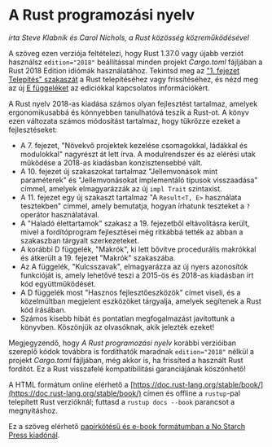 # A Rust programozási nyelv

*írta Steve Klabnik és Carol Nichols, a Rust közösség közreműködésével*

A szöveg ezen verziója feltételezi, hogy Rust 1.37.0 vagy újabb verziót használsz
`edition="2018"` beállítással minden projekt *Cargo.toml* fájljában a Rust 2018 Edition
idiómák használatához. Tekintsd meg az ["1. fejezet Telepítés" szakaszát][install]<!-- ignore -->
a Rust telepítéséhez vagy frissítéséhez, és nézd meg az új [E függeléket][editions]<!-- ignore -->
az edíciókkal kapcsolatos információkért.

A Rust nyelv 2018-as kiadása számos olyan fejlesztést tartalmaz, amelyek
ergonomikusabbá és könnyebben tanulhatóvá teszik a Rust-ot. A könyv ezen változata
számos módosítást tartalmaz, hogy tükrözze ezeket a fejlesztéseket:

- A 7. fejezet, "Növekvő projektek kezelése csomagokkal, ládákkal és modulokkal"
  nagyrészt át lett írva. A modulrendszer és az elérési utak működése a
  2018-as kiadásban konzisztensebbé vált.
- A 10. fejezet új szakaszokat tartalmaz "Jellemvonások mint paraméterek" és "Jellemvonásokat
  implementáló típusok visszaadása" címmel, amelyek elmagyarázzák az új `impl Trait` szintaxist.
- A 11. fejezet egy új szakaszt tartalmaz "A `Result<T, E>` használata tesztekben" címmel,
  amely bemutatja, hogyan írhatunk teszteket a `?` operátor használatával.
- A "Haladó élettartamok" szakasz a 19. fejezetből eltávolításra került, mivel a fordítóprogram
  fejlesztései még ritkábbá tették az abban a szakaszban tárgyalt szerkezeteket.
- A korábbi D függelék, "Makrók", ki lett bővítve procedurális makrókkal és
  átkerült a 19. fejezet "Makrók" szakaszába.
- Az A függelék, "Kulcsszavak", elmagyarázza az új nyers azonosítók funkcióját is,
  amely lehetővé teszi a 2015-ös és 2018-as kiadásban írt kód együttműködését.
- A D függelék most "Hasznos fejlesztőeszközök" címet viseli, és a közelmúltban
  megjelent eszközöket tárgyalja, amelyek segítenek a Rust kód írásában.
- Számos kisebb hibát és pontatlan megfogalmazást javítottunk a könyvben.
  Köszönjük az olvasóknak, akik jelezték ezeket!

Megjegyzendő, hogy *A Rust programozási nyelv* korábbi verzióiban szereplő kódok
továbbra is fordíthatók maradnak `edition="2018"` nélkül a projekt
*Cargo.toml* fájljában, még akkor is, ha frissíted a használt Rust fordítót.
Ez a Rust visszafelé kompatibilitási garanciájának köszönhető!

A HTML formátum online elérhető a
[https://doc.rust-lang.org/stable/book/](https://doc.rust-lang.org/stable/book/)
címen és offline a `rustup`-pal telepített Rust verzióknál; futtasd a `rustup docs
--book` parancsot a megnyitáshoz.

Ez a szöveg elérhető [papírkötésű és e-book formátumban a No Starch
Press kiadónál][nsprust].

[install]: ch01-01-installation.html
[editions]: appendix-05-editions.html
[nsprust]: https://nostarch.com/rust

